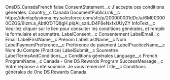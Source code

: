 <?xml version="1.0" encoding="UTF-8"?>
<CustomMetadata xmlns="http://soap.sforce.com/2006/04/metadata" xmlns:xsi="http://www.w3.org/2001/XMLSchema-instance" xmlns:xsd="http://www.w3.org/2001/XMLSchema">
    <label>OneDS_CanadaFrench</label>
    <protected>false</protected>
    <values>
        <field>ConsentStatement__c</field>
        <value xsi:type="xsd:string">J&apos;accepte ces conditions générales.</value>
    </values>
    <values>
        <field>Country__c</field>
        <value xsi:type="xsd:string">Canada</value>
    </values>
    <values>
        <field>DocumentPublicLink__c</field>
        <value xsi:type="xsd:string">https://dentsplysirona.my.salesforce.com/sfc/p/200000001dDc/a/6M000000CZGS/9izm.a_AbtKfDTQ8gH.plqAi_sz4JD4F6eNxfxUUyZY</value>
    </values>
    <values>
        <field>InfoText__c</field>
        <value xsi:type="xsd:string">Veuillez cliquer sur le lien pour consulter les conditions générales, et remplir le formulaire et soumettre.</value>
    </values>
    <values>
        <field>LabelConsent__c</field>
        <value xsi:type="xsd:string">Consentement</value>
    </values>
    <values>
        <field>LabelEmail__c</field>
        <value xsi:type="xsd:string">Email</value>
    </values>
    <values>
        <field>LabelFirstName__c</field>
        <value xsi:type="xsd:string">Prénom</value>
    </values>
    <values>
        <field>LabelLastName__c</field>
        <value xsi:type="xsd:string">Nom</value>
    </values>
    <values>
        <field>LabelPaymentPreference__c</field>
        <value xsi:type="xsd:string">Préférence de paiement</value>
    </values>
    <values>
        <field>LabelPracticeName__c</field>
        <value xsi:type="xsd:string">Nom du Compte (Practice)</value>
    </values>
    <values>
        <field>LabelSubmit__c</field>
        <value xsi:type="xsd:string">Soumettre</value>
    </values>
    <values>
        <field>LabelTermsAndConditions__c</field>
        <value xsi:type="xsd:string">Conditions générales</value>
    </values>
    <values>
        <field>Language__c</field>
        <value xsi:type="xsd:string">French</value>
    </values>
    <values>
        <field>ProgramName__c</field>
        <value xsi:type="xsd:string">Canada - One DS Rewards Program</value>
    </values>
    <values>
        <field>SuccessMessage__c</field>
        <value xsi:type="xsd:string">Votre réponse a été soumise. Je vous remercie!</value>
    </values>
    <values>
        <field>Title__c</field>
        <value xsi:type="xsd:string">Conditions générales de One DS Rewards Canada</value>
    </values>
</CustomMetadata>
